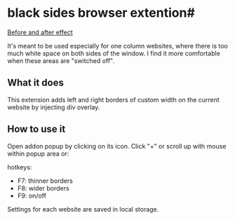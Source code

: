 # black sides browser extention#
[Before and after effect](/docs/before.png)

It's meant to be used especially for one column websites, where there is too much white space on both sides of the window. I find it more comfortable when these areas are "switched off".

## What it does ##
This extension adds left and right borders of custom width on the current website by injecting div overlay. 

## How to use it ##
Open addon popup by clicking on its icon.  Click "+" or scroll up with mouse within popup area or:

hotkeys:
* F7: thinner borders
* F8: wider borders
* F9: on/off 

Settings for each website are saved in local storage.

